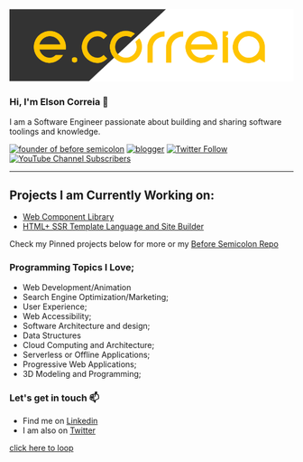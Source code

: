 ![ecorreia](https://github.com/ECorreia45/ECorreia45/blob/main/ecorreia-cover%402x.png)
### Hi, I'm Elson Correia 👋
I am a Software Engineer passionate about building and sharing software toolings and knowledge.

[![founder of before semicolon](https://img.shields.io/badge/Founder-Before%20Semicolon-blue)](https://beforesemicolon.com/)
[![blogger](https://img.shields.io/badge/Blogger-Medium-%23111)](https://elsoncorreia.medium.com/)
[![Twitter Follow](https://img.shields.io/twitter/follow/ecorreia__?style=social)](https://twitter.com/ecorreia__)
[![YouTube Channel Subscribers](https://img.shields.io/youtube/channel/subscribers/UCrU33aw1k9BqTIq2yKXrmBw?style=social)](https://www.youtube.com/channel/UCrU33aw1k9BqTIq2yKXrmBw)


---

## Projects I am Currently Working on:
- [Web Component Library](https://github.com/beforesemicolon/cwco)
- [HTML+ SSR Template Language and Site Builder](https://html-plus.beforesemicolon.com/)

Check my Pinned projects below for more or my [Before Semicolon Repo](https://github.com/beforesemicolon)

### Programming Topics I Love;

- Web Development/Animation
- Search Engine Optimization/Marketing;
- User Experience;
- Web Accessibility;
- Software Architecture and design;
- Data Structures
- Cloud Computing and Architecture;
- Serverless or Offline Applications;
- Progressive Web Applications;
- 3D Modeling and Programming;

### Let's get in touch 📫

- Find me on [Linkedin](https://www.linkedin.com/in/elsoncorreia/)
- I am also on [Twitter](https://twitter.com/ecorreia__)

[click here to loop](http://elsoncorreia.com/)
